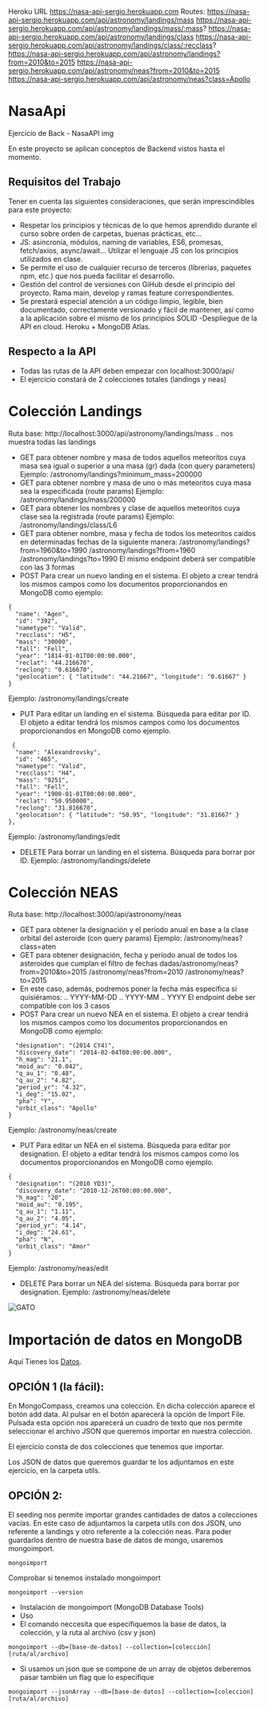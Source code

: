 Heroku URL https://nasa-api-sergio.herokuapp.com
Routes:
https://nasa-api-sergio.herokuapp.com/api/astronomy/landings/mass
https://nasa-api-sergio.herokuapp.com/api/astronomy/landings/mass/:mass?
https://nasa-api-sergio.herokuapp.com/api/astronomy/landings/class
https://nasa-api-sergio.herokuapp.com/api/astronomy/landings/class/:recclass?
https://nasa-api-sergio.herokuapp.com/api/astronomy/landings?from=2010&to=2015
https://nasa-api-sergio.herokuapp.com/api/astronomy/neas?from=2010&to=2015
https://nasa-api-sergio.herokuapp.com/api/astronomy/neas?class=Apollo

# NasaApi

Ejercicio de Back - NasaAPI
img

En este proyecto se aplican conceptos de Backend vistos hasta el momento. 

## Requisitos del Trabajo
Tener en cuenta las siguientes consideraciones, que serán imprescindibles para este proyecto:

- Respetar los principios y técnicas de lo que hemos aprendido durante el curso sobre orden de carpetas, buenas prácticas, etc...
- JS: asincronía, módulos, naming de variables, ES6, promesas, fetch/axios, async/await... Utilizar el lenguaje JS con los principios utilizados en clase.
- Se permite el uso de cualquier recurso de terceros (librerías, paquetes npm, etc.) que nos pueda facilitar el desarrollo.
- Gestión del control de versiones con GiHub desde el principio del proyecto. Rama main, develop y ramas feature correspondientes.
- Se prestará especial atención a un código limpio, legible, bien documentado, correctamente versionado y fácil de mantener, así como a la aplicación sobre   el mismo de los principios SOLID
-Despliegue de la API en cloud. Heroku + MongoDB Atlas.

## Respecto a la API
- Todas las rutas de la API deben empezar con localhost:3000/api/
- El ejercicio constará de 2 colecciones totales (landings y neas)

# Colección Landings
Ruta base: http://localhost:3000/api/astronomy/landings/mass .. nos muestra todas las landings

- GET para obtener nombre y masa de todos aquellos meteoritos cuya masa sea igual o superior a una masa (gr) dada (con query parameters)​
Ejemplo: /astronomy/landings?minimum_mass=200000
- GET para obtener nombre y masa de uno o más meteoritos cuya masa sea la especificada (route params)
Ejemplo: /astronomy/landings/mass/200000
- GET para obtener los nombres y clase de aquellos meteoritos cuya clase sea la registrada (route params)
Ejemplo: /astronomy/landings/class/L6
- GET para obtener nombre, masa y fecha de todos los meteoritos caídos en determinadas fechas de la siguiente manera:
/astronomy/landings?from=1960&to=1990
/astronomy/landings?from=1960
/astronomy/landings?to=1990
El mismo endpoint deberá ser compatible con las 3 formas
- POST Para crear un nuevo landing en el sistema. El objeto a crear tendrá los mismos campos como los documentos proporcionandos en MongoDB como ejemplo:

```
{
  "name": "Agen",
  "id": "392",
  "nametype": "Valid",
  "recclass": "H5",
  "mass": "30000",
  "fall": "Fell",
  "year": "1814-01-01T00:00:00.000",
  "reclat": "44.216670",
  "reclong": "0.616670",
  "geolocation": { "latitude": "44.21667", "longitude": "0.61667" }
}
```
Ejemplo: /astronomy/landings/create
- PUT Para editar un landing en el sistema. Búsqueda para editar por ID. El objeto a editar tendrá los mismos campos como los documentos proporcionandos en MongoDB como ejemplo.

```
 {
  "name": "Alexandrovsky",
  "id": "465",
  "nametype": "Valid",
  "recclass": "H4",
  "mass": "9251",
  "fall": "Fell",
  "year": "1900-01-01T00:00:00.000",
  "reclat": "50.950000",
  "reclong": "31.816670",
  "geolocation": { "latitude": "50.95", "longitude": "31.81667" }
},
```
Ejemplo: /astronomy/landings/edit
- DELETE Para borrar un landing en el sistema. Búsqueda para borrar por ID.
Ejemplo: /astronomy/landings/delete

# Colección NEAS

Ruta base: http://localhost:3000/api/astronomy/neas​

- GET para obtener la designación y el período anual en base a la clase orbital del asteroide (con query params)​
Ejemplo: /astronomy/neas?class=aten​
- GET para obtener designación, fecha y período anual de todos los asteroides que cumplan el filtro de fechas dadas​
/astronomy/neas?from=2010&to=2015
/astronomy/neas?from=2010
/astronomy/neas?to=2015
- En este caso, además, podremos poner la fecha más específica si quisiéramos:
.. YYYY-MM-DD
.. YYYY-MM
.. YYYY
El endpoint debe ser compatible con los 3 casos
- POST Para crear un nuevo NEA en el sistema. El objeto a crear tendrá los mismos campos como los documentos proporcionandos en MongoDB como ejemplo:
```  {
  "designation": "(2014 CY4)",
  "discovery_date": "2014-02-04T00:00:00.000",
  "h_mag": "21.1",
  "moid_au": "0.042",
  "q_au_1": "0.48",
  "q_au_2": "4.82",
  "period_yr": "4.32",
  "i_deg": "15.02",
  "pha": "Y",
  "orbit_class": "Apollo"
}
```
Ejemplo: /astronomy/neas/create
- PUT Para editar un NEA en el sistema. Búsqueda para editar por designation. El objeto a editar tendrá los mismos campos como los documentos proporcionandos en MongoDB como ejemplo.

```
{
  "designation": "(2010 YD3)",
  "discovery_date": "2010-12-26T00:00:00.000",
  "h_mag": "20",
  "moid_au": "0.195",
  "q_au_1": "1.11",
  "q_au_2": "4.05",
  "period_yr": "4.14",
  "i_deg": "24.61",
  "pha": "N",
  "orbit_class": "Amor"
}
```
Ejemplo: /astronomy/neas/edit
- DELETE Para borrar un NEA del sistema. Búsqueda para borrar por designation.
Ejemplo: /astronomy/neas/delete

![GATO](https://github.com/TheBridge-FullStackDeveloper/temario_fullstack_FT_feb22/raw/master/assets/back/ejercicioNasa/nasa.jpg)

# Importación de datos en MongoDB

Aquí Tienes los [Datos](https://github.com/TheBridge-FullStackDeveloper/temario_fullstack_FT_feb22/tree/master/utils/ejercicioNasa).

## OPCIÓN 1 (la fácil):

En MongoCompass, creamos una colección. En dicha colección aparece el botón add data. Al pulsar en el botón aparecerá la opción de Import File. Pulsada esta opción nos aparecerá un cuadro de texto que nos permite seleccionar el archivo JSON que queremos importar en nuestra colección.

El ejercicio consta de dos colecciones que tenemos que importar.

Los JSON de datos que queremos guardar te los adjuntamos en este ejercicio, en la carpeta utils.

## OPCIÓN 2:

El seeding nos permite importar grandes cantidades de datos a colecciones vacías. En este caso de adjuntamos la carpeta utils con dos JSON, uno referente a landings y otro referente a la colección neas. Para poder guardarlos dentro de nuestra base de datos de mongo, usaremos mongoimport.
```
mongoimport
```

Comprobar si tenemos instalado mongoimport

```
mongoimport --version
```

- Instalación de mongoimport (MongoDB Database Tools)
- Uso
- El comando neccesita que especifiquemos la base de datos, la colección, y la ruta al archivo (csv y json)
```
mongoimport --db=[base-de-datos] --collection=[colección] [ruta/al/archivo]
```
- Si usamos un json que se compone de un array de objetos deberemos pasar también un flag que lo especifique
```
mongoimport --jsonArray --db=[base-de-datos] --collection=[colección] [ruta/al/archivo]
```

